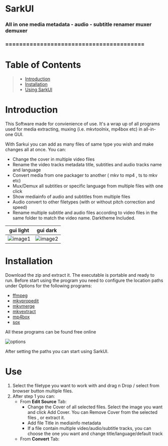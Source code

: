 # SarkUI
### All in one media metadata - audio - subtitle renamer muxer demuxer
### ========================================


# Table of Contents
> * [Introduction](#introduction)
> * [Installation](#installation)
> * [Using SarkUI](#use)

# Introduction

This Software made for convienience of use. It's a wrap up of all programs used for media extracting, muxing (i.e. mkvtoolnix, mp4box etc) 
in all-in-one GUI. 

With Sarkui you can add as many files of same type you wish and make changes all at once.
You can:
- Change the cover in multiple video files 
- Rename the video tracks metadata title, subtitles and audio tracks name and language
- Convert media from one packager to another ( mkv to mp4 , ts to mkv etc)
- Mux/Demux all subtitles or specific language from multiple files with one click 
- Show mediainfo of audio and subtitles from multiple files
- Audio convert to other filetypes (with or without pitch correction and speed)
- Rename multiple subtitle and audio files according to video files in the same folder to match the video name.
Darktheme Included.

|gui light| gui dark |
:----------------------:|:----------------------:
![image1](https://imgur.com/36VIzQG.png)|![image2](https://imgur.com/Av6UinI.png)


# Installation

Download the zip and extract it. The executable is portable and ready to run. 
Before start using the program you need to configure the location paths under Options for the following programs: 
- [ffmpeg](https://ffmpeg.org/download.html)
- [mkvpropedit](https://mkvtoolnix.download/downloads.html)
- [mkvmerge](https://mkvtoolnix.download/downloads.html)
- [mkvextract](https://mkvtoolnix.download/downloads.html)
- [mp4box](https://github.com/gpac/gpac)
- [sox](http://sox.sourceforge.net/)

All these programs can be found free online

![options](https://imgur.com/hY2zdya.png)

After setting the paths you can start using SarkUI.

# Use

1. Select the filetype you want to work with and drag n Drop / select from browser button multiple files.
2. After step 1 you can:
     - From **Edit Source** Tab:
       - Change the Cover of all selected files. Select the image you want and click Add Cover. You can Remove Cover from the selected files , or extract it.
       - Add file Title in mediainfo metadata
       - If a file contain multiple video/audio/subtitle tracks, you can choose the one you want and change title/language/default track
     - From **Convert** Tab:
